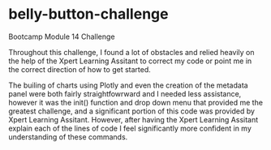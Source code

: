 # belly-button-challenge
Bootcamp Module 14 Challenge

Throughout this challenge, I found a lot of obstacles and relied heavily on the help of the Xpert Learning Assitant to correct my code or point me in the correct direction of how to get started. 

The builing of charts using Plotly and even the creation of the metadata panel were both fairly straightfowrward and I needed less assistance, however it was the init() function and drop down menu that provided me the greatest challenge, and a significant portion of this code was provided by Xpert Learning Assitant. However, after having the Xpert Learning Assitant explain each of the lines of code I feel significantly more confident in my understanding of these commands. 
